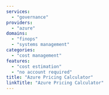 ```yaml
---
services:
  - "governance"
providers:
  - "azure"
domains:
  - "finops"
  - "systems management"
categories:
  - "cost management"
features:
  - "cost estimation"
  - "no account required"
title: "Azure Pricing Calculator"
linkTitle: "Azure Pricing Calculator"
---
```

